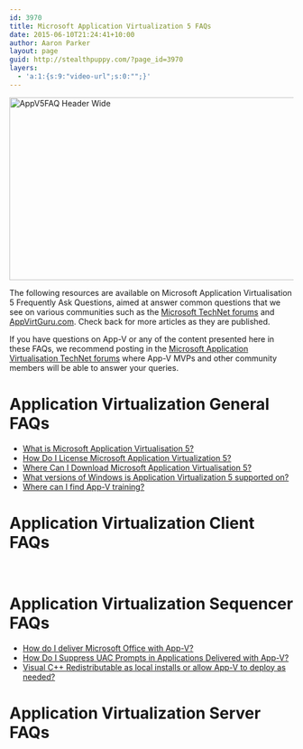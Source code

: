```yaml
---
id: 3970
title: Microsoft Application Virtualization 5 FAQs
date: 2015-06-10T21:24:41+10:00
author: Aaron Parker
layout: page
guid: http://stealthpuppy.com/?page_id=3970
layers:
  - 'a:1:{s:9:"video-url";s:0:"";}'
---
```

<img class="alignnone wp-image-3974 size-full" src="http://stealthpuppy.com/wp-content/uploads/2015/06/AppV5FAQHeader.png" alt="AppV5FAQ Header Wide" width="1000" height="324" srcset="http://192.168.0.89/wp-content/uploads/2015/06/AppV5FAQHeader.png 1000w, http://192.168.0.89/wp-content/uploads/2015/06/AppV5FAQHeader-150x49.png 150w, http://192.168.0.89/wp-content/uploads/2015/06/AppV5FAQHeader-300x97.png 300w" sizes="(max-width: 1000px) 100vw, 1000px" />

The following resources are available on Microsoft Application Virtualisation 5 Frequently Ask Questions, aimed at answer common questions that we see on various communities such as the [Microsoft TechNet forums](https://social.technet.microsoft.com/Forums/en-us/home) and [AppVirtGuru.com](http://www.appvirtguru.com/viewforum.php?f=52&sid=8f8447ac8b2e742d2e939c2e7561c4b7). Check back for more articles as they are published.

If you have questions on App-V or any of the content presented here in these FAQs, we recommend posting in the [Microsoft Application Virtualisation TechNet forums](https://social.technet.microsoft.com/Forums/en-US/home?forum=mdopappv) where App-V MVPs and other community members will be able to answer your queries.

# Application Virtualization General FAQs

  * [What is Microsoft Application Virtualisation 5?](http://stealthpuppy.com/appv5-faq-what-is-appv5)
  * [How Do I License Microsoft Application Virtualization 5?](http://stealthpuppy.com/appv5-faq-license-appv5)
  * [Where Can I Download Microsoft Application Virtualisation 5?](http://stealthpuppy.com/appv5-faq-download-appv5/)
  * [What versions of Windows is Application Virtualization 5 supported on?](http://stealthpuppy.com/appv5-faq-what-versions-windows/)
  * [Where can I find App-V training?](http://stealthpuppy.com/appv5-faq-training/)

# Application Virtualization Client FAQs

&nbsp;

# Application Virtualization Sequencer FAQs

  * [How do I deliver Microsoft Office with App-V?](http://stealthpuppy.com/appv5-faq-deliver-office/)
  * [How Do I Suppress UAC Prompts in Applications Delivered with App-V?](http://stealthpuppy.com/appv5-faq-suppress-uac-prompts/)
  * [Visual C++ Redistributable as local installs or allow App-V to deploy as needed?](http://stealthpuppy.com/appv5-faq-visualc-redistributables/)

# Application Virtualization Server FAQs

&nbsp;